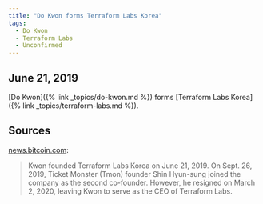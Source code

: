 ```yaml
---
title: "Do Kwon forms Terraform Labs Korea"
tags:
  - Do Kwon
  - Terraform Labs
  - Unconfirmed
---
```


## June 21, 2019

[Do Kwon]({% link _topics/do-kwon.md %}) forms [Terraform Labs Korea]({% link _topics/terraform-labs.md %}).

## Sources

[news.bitcoin.com](https://news.bitcoin.com/do-kwon-dissolved-terraform-labs-korea-days-before-collapse-of-terra-luna-ust/):

> Kwon founded Terraform Labs Korea on June 21, 2019. On Sept. 26, 2019, Ticket Monster (Tmon) founder Shin Hyun-sung joined the company as the second co-founder. However, he resigned on March 2, 2020, leaving Kwon to serve as the CEO of Terraform Labs.